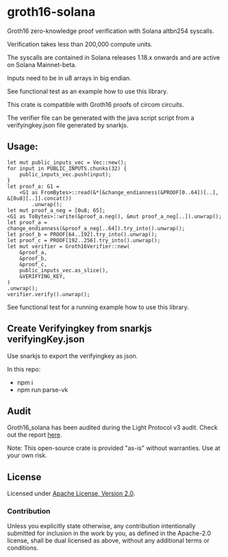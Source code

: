 # groth16-solana

Groth16 zero-knowledge proof verification with Solana altbn254 syscalls.

Verification takes less than 200,000 compute units.

The syscalls are contained in Solana releases 1.18.x onwards and are active on Solana Mainnet-beta.

Inputs need to be in u8 arrays in big endian.

See functional test as an example how to use this library.

This crate is compatible with Groth16 proofs of circom circuits.

The verifier file can be generated with the java script script from a verifyingkey.json file generated by snarkjs.

## Usage:

```
let mut public_inputs_vec = Vec::new();
for input in PUBLIC_INPUTS.chunks(32) {
    public_inputs_vec.push(input);
}
let proof_a: G1 =
    <G1 as FromBytes>::read(&*[&change_endianness(&PROOF[0..64])[..], &[0u8][..]].concat())
        .unwrap();
let mut proof_a_neg = [0u8; 65];
<G1 as ToBytes>::write(&proof_a.neg(), &mut proof_a_neg[..]).unwrap();
let proof_a = change_endianness(&proof_a_neg[..64]).try_into().unwrap();
let proof_b = PROOF[64..192].try_into().unwrap();
let proof_c = PROOF[192..256].try_into().unwrap();
let mut verifier = Groth16Verifier::new(
    &proof_a,
    &proof_b,
    &proof_c,
    public_inputs_vec.as_slice(),
    &VERIFYING_KEY,
)
.unwrap();
verifier.verify().unwrap();
```

See functional test for a running example how to use this library.

## Create Verifyingkey from snarkjs verifyingKey.json

Use snarkjs to export the verifyingkey as json.

In this repo:

- npm i
- npm run parse-vk <inputFile>

## Audit
Groth16_solana has been audited during the Light Protocol v3 audit. Check out the report [here](https://file.notion.so/f/f/3e18f32c-2f42-4786-8870-c571eb0af77e/ebf1b371-2456-4127-b419-1a9812108368/Light_Protocol_V3_Audit_Report.pdf?id=2169256e-e998-4d50-a922-4602a20fe65b&table=block&spaceId=3e18f32c-2f42-4786-8870-c571eb0af77e&expirationTimestamp=1722110400000&signature=Q4NG6VMKx8UqG-xze7eKwdYGINTlIoC7-TI49wGJGSU&downloadName=Light+Protocol+V3+Audit+Report.pdf). 

Note: This open-source crate is provided "as-is" without warranties. Use at your own risk.

## License

Licensed under [Apache License, Version 2.0](LICENSE).

### Contribution

Unless you explicitly state otherwise, any contribution intentionally
submitted for inclusion in the work by you, as defined in the Apache-2.0
license, shall be dual licensed as above, without any additional terms or
conditions.

